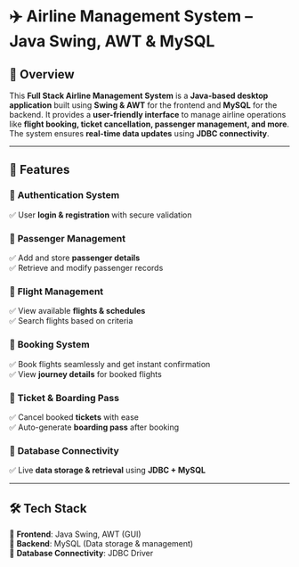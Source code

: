# ✈️ Airline Management System – Java Swing, AWT & MySQL  

## 📌 Overview  
This **Full Stack Airline Management System** is a **Java-based desktop application** built using **Swing & AWT** for the frontend and **MySQL** for the backend. It provides a **user-friendly interface** to manage airline operations like **flight booking, ticket cancellation, passenger management, and more**. The system ensures **real-time data updates** using **JDBC connectivity**.  

---

## 🚀 Features  
### 🔹 **Authentication System**  
✅ User **login & registration** with secure validation  

### 🔹 **Passenger Management**  
✅ Add and store **passenger details**  
✅ Retrieve and modify passenger records  

### 🔹 **Flight Management**  
✅ View available **flights & schedules**  
✅ Search flights based on criteria  

### 🔹 **Booking System**  
✅ Book flights seamlessly and get instant confirmation  
✅ View **journey details** for booked flights  

### 🔹 **Ticket & Boarding Pass**  
✅ Cancel booked **tickets** with ease  
✅ Auto-generate **boarding pass** after booking  

### 🔹 **Database Connectivity**  
✅ Live **data storage & retrieval** using **JDBC + MySQL**  

---

## 🛠️ Tech Stack  
🔹 **Frontend**: Java Swing, AWT (GUI)  
🔹 **Backend**: MySQL (Data storage & management)  
🔹 **Database Connectivity**: JDBC Driver  
